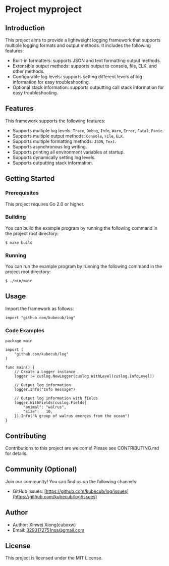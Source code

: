 # Project myproject

## Introduction

This project aims to provide a lightweight logging framework that supports multiple logging formats and output methods. It includes the following features:

- Built-in formatters: supports JSON and text formatting output methods.
- Extensible output methods: supports output to console, file, ELK, and other methods.
- Configurable log levels: supports setting different levels of log information for easy troubleshooting.
- Optional stack information: supports outputting call stack information for easy troubleshooting.

## Features

This framework supports the following features:

- Supports multiple log levels: `Trace`, `Debug`, `Info`, `Warn`, `Error`, `Fatal`, `Panic`.
- Supports multiple output methods: `Console`, `File`, `ELK`.
- Supports multiple formatting methods: `JSON`, `Text`.
- Supports asynchronous log writing.
- Supports printing all environment variables at startup.
- Supports dynamically setting log levels.
- Supports outputting stack information.

## Getting Started

### Prerequisites

This project requires Go 2.0 or higher.

### Building

You can build the example program by running the following command in the project root directory:

```
$ make build
```

### Running

You can run the example program by running the following command in the project root directory:

```
$ ./bin/main
```

## Usage

Import the framework as follows:

```
import "github.com/kubecub/log"
```

### Code Examples

```
package main

import (
    "github.com/kubecub/log"
)

func main() {
    // Create a Logger instance
    logger := cuslog.NewLogger(cuslog.WithLevel(cuslog.InfoLevel))

    // Output log information
    logger.Info("Info message")

    // Output log information with fields
    logger.WithFields(cuslog.Fields{
        "animal": "walrus",
        "size":   10,
    }).Info("A group of walrus emerges from the ocean")
}
```

## Contributing

Contributions to this project are welcome! Please see CONTRIBUTING.md for details.

## Community (Optional)

Join our community! You can find us on the following channels:

- GitHub Issues: [https://github.com/kubecub/log/issues](https://github.com/kubecub/log/issues)

## Author

- Author: Xinwei Xiong(cubxxw)
- Email: [3293172751nss@gmail.com](mailto:3293172751nss@gmail.com)

## License

This project is licensed under the MIT License.